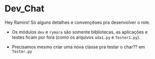 # Dev_Chat

Hey Ramiro!
Só alguns detalhes e convençẽoes pra desenvolver o role.

* Os módulos `dev` e `rymora` são somente bibliotecas, as aplicações e testes ficam por fora (como os arquivos `ada1.py` e `Tester1.py`).

* Precisamos mesmo criar uma nova classe pra testar o char?? em `Tester.py`
